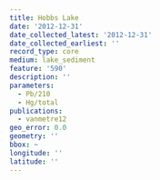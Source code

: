 ```yaml
---
title: Hobbs Lake
date: '2012-12-31'
date_collected_latest: '2012-12-31'
date_collected_earliest: ''
record_type: core
medium: lake_sediment
feature: '590'
description: ''
parameters:
  - Pb/210
  - Hg/total
publications:
  - vanmetre12
geo_error: 0.0
geometry: ''
bbox: ~
longitude: ''
latitude: ''
---
```

